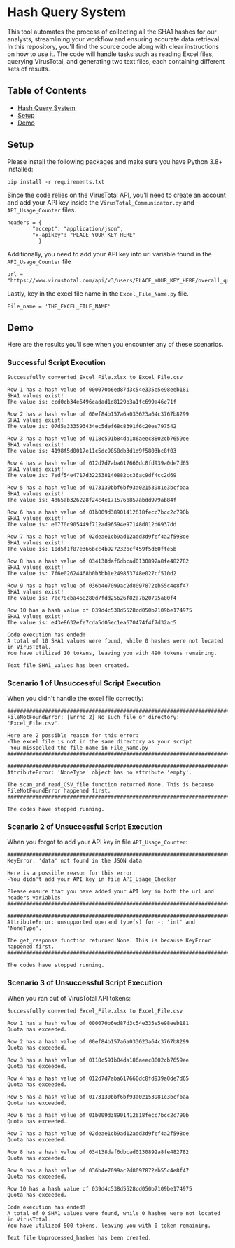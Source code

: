 # Hash Query System <a name="title"/>

This tool automates the process of collecting all the SHA1 hashes for our analysts, streamlining your workflow and ensuring accurate data retrieval. In this repository, you'll find the source code along with clear instructions on how to use it. The code will handle tasks such as reading Excel files, querying VirusTotal, and generating two text files, each containing different sets of results.

## Table of Contents
* [Hash Query System](#title)  
* [Setup](#setup)
* [Demo](#demo)

## Setup <a name="setup"/>
Please install the following packages and make sure you have Python 3.8+ installed:
```
pip install -r requirements.txt
```
Since the code relies on the VirusTotal API, you'll need to create an account and add your API key inside the `VirusTotal_Communicator.py` and `API_Usage_Counter` files. 

```
headers = {
        "accept": "application/json",
        "x-apikey": "PLACE_YOUR_KEY_HERE"
          }
```
Additionally, you need to add your API key into url variable found in the `API_Usage_Counter` file
```
url = "https://www.virustotal.com/api/v3/users/PLACE_YOUR_KEY_HERE/overall_quotas"
```
Lastly, key in the excel file name in the `Excel_File_Name.py` file. 

```
File_name = 'THE_EXCEL_FILE_NAME'
```

## Demo <a name="demo"/>
Here are the results you'll see when you encounter any of these scenarios.
### Successful Script Execution
```
Successfully converted Excel_File.xlsx to Excel_File.csv

Row 1 has a hash value of 000070b6ed87d3c54e335e5e98eeb181
SHA1 values exist!
The value is: ccd0cb34e6496cadad1d8129b3a1fc699a46c71f

Row 2 has a hash value of 00ef84b157a6a033623a64c3767b8299
SHA1 values exist!
The value is: 07d5a333593434ec5def68c8391f6c20ee797542

Row 3 has a hash value of 0118c591b84da186aeec8802cb7659ee
SHA1 values exist!
The value is: 4198f5d0017e11c5dc9858db3d1d9f5803bc8f03

Row 4 has a hash value of 012d7d7aba617660dc8fd939a0de7d65
SHA1 values exist!
The value is: 7edf54e4717d322538140882cc36ac9df4cc2d69

Row 5 has a hash value of 0173130bbf6bf93a02153981e3bcfbaa
SHA1 values exist!
The value is: 4d65ab326228f24c4e171576b857abdd979ab84f

Row 6 has a hash value of 01b009d38901412618fecc7bcc2c790b
SHA1 values exist!
The value is: e0770c905449f712ad96594e97148d012d6937dd

Row 7 has a hash value of 02deae1cb9ad12add3d9fef4a2f598de
SHA1 values exist!
The value is: 10d5f1f87e366bcc4b927232bcf459f5d60ffe5b

Row 8 has a hash value of 034138daf6dbcad0130892a8fe482782
SHA1 values exist!
The value is: 7f6e02624468b0b3bb1e249853748e027cf510d2

Row 9 has a hash value of 036b4e7099ac2d8097872eb55c4e8f47
SHA1 values exist!
The value is: 7ec78cba468280d7fdd25626f82a7b20795a80f4

Row 10 has a hash value of 039d4c538d5528cd050b7109be174975
SHA1 values exist!
The value is: e43e8632efe7cda5d05ec1ea670474f4f7d32ac5

Code execution has ended!
A total of 10 SHA1 values were found, while 0 hashes were not located in VirusTotal.
You have utilized 10 tokens, leaving you with 490 tokens remaining.

Text file SHA1_values has been created.
```

### Scenario 1 of Unsuccessful Script Execution
When you didn't handle the excel file correctly:
```
####################################################################################################
FileNotFoundError: [Errno 2] No such file or directory: 'Excel_File.csv'.

Here are 2 possible reason for this error:
-The excel file is not in the same directory as your script
-You misspelled the file name in File_Name.py
####################################################################################################

####################################################################################################
AttributeError: 'NoneType' object has no attribute 'empty'.

The scan_and_read_CSV_file function returned None. This is because FileNotFoundError happened first.
####################################################################################################

The codes have stopped running.
```

### Scenario 2 of Unsuccessful Script Execution
When you forgot to add your API key in file `API_Usage_Counter`:
```
####################################################################################
KeyError: 'data' not found in the JSON data

Here is a possible reason for this error:
-You didn't add your API key in file API_Usage_Checker

Please ensure that you have added your API key in both the url and headers variables
####################################################################################

####################################################################################
AttributeError: unsupported operand type(s) for -: 'int' and 'NoneType'.

The get_response function returned None. This is because KeyError happened first.
####################################################################################

The codes have stopped running.
```

### Scenario 3 of Unsuccessful Script Execution
When you ran out of VirusTotal API tokens:
```
Successfully converted Excel_File.xlsx to Excel_File.csv

Row 1 has a hash value of 000070b6ed87d3c54e335e5e98eeb181
Quota has exceeded.

Row 2 has a hash value of 00ef84b157a6a033623a64c3767b8299
Quota has exceeded.

Row 3 has a hash value of 0118c591b84da186aeec8802cb7659ee
Quota has exceeded.

Row 4 has a hash value of 012d7d7aba617660dc8fd939a0de7d65
Quota has exceeded.

Row 5 has a hash value of 0173130bbf6bf93a02153981e3bcfbaa
Quota has exceeded.

Row 6 has a hash value of 01b009d38901412618fecc7bcc2c790b
Quota has exceeded.

Row 7 has a hash value of 02deae1cb9ad12add3d9fef4a2f598de
Quota has exceeded.

Row 8 has a hash value of 034138daf6dbcad0130892a8fe482782
Quota has exceeded.

Row 9 has a hash value of 036b4e7099ac2d8097872eb55c4e8f47
Quota has exceeded.

Row 10 has a hash value of 039d4c538d5528cd050b7109be174975
Quota has exceeded.

Code execution has ended!
A total of 0 SHA1 values were found, while 0 hashes were not located in VirusTotal.
You have utilized 500 tokens, leaving you with 0 token remaining.

Text file Unprocessed_hashes has been created.
```
